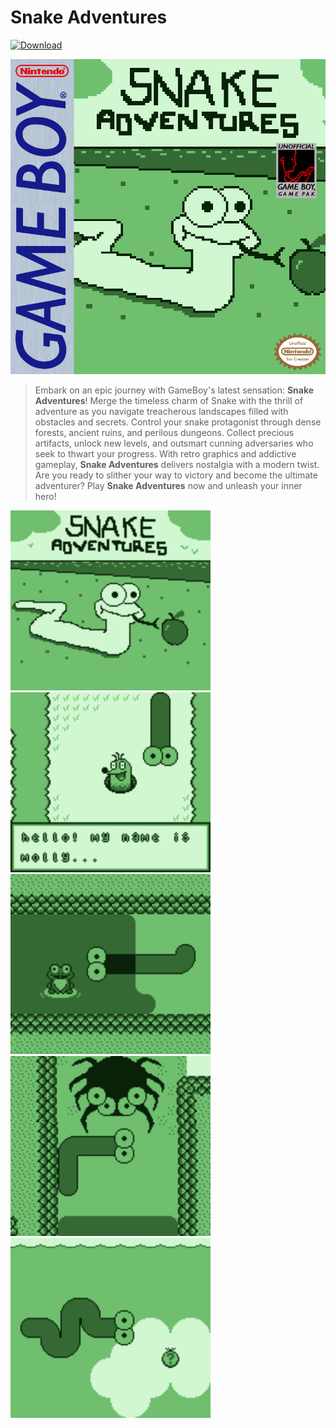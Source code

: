 # Snake Adventures

[![Download](https://img.shields.io/badge/download-latest-green)](https://github.com/1r3n33/snake/releases/latest)

![Cover](res/readme/cover.png)

>Embark on an epic journey with GameBoy's latest sensation: **Snake Adventures**! Merge the timeless charm of Snake with the thrill of adventure as you navigate treacherous landscapes filled with obstacles and secrets. Control your snake protagonist through dense forests, ancient ruins, and perilous dungeons. Collect precious artifacts, unlock new levels, and outsmart cunning adversaries who seek to thwart your progress. With retro graphics and addictive gameplay, **Snake Adventures** delivers nostalgia with a modern twist. Are you ready to slither your way to victory and become the ultimate adventurer? Play **Snake Adventures** now and unleash your inner hero!

<img src="res/readme/titlescreen.png" width="320" height="288">
<img src="res/readme/molly.png" width="320" height="288">
<img src="res/readme/frog.png" width="320" height="288">
<img src="res/readme/spider.png" width="320" height="288">
<img src="res/readme/clouds.png" width="320" height="288">
